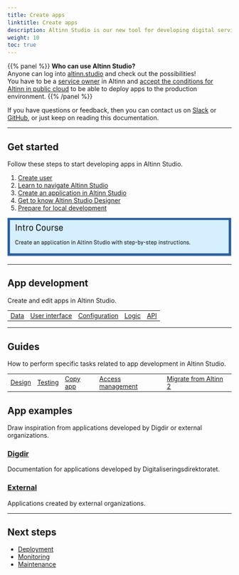 ```yaml
---
title: Create apps
linktitle: Create apps
description: Altinn Studio is our new tool for developing digital services, aka apps. These can be anything from simple forms to very advanced applications.
weight: 10
toc: true
---
```



{{% panel %}}
**Who can use Altinn Studio?**  
Anyone can log into [altinn.studio](https://altinn.studio) and check out the possibilities!  
You have to be a [service owner](https://www.altinndigital.no/kom-i-gang/) in Altinn and
[accept the conditions for Altinn in public cloud](https://digdir.apps.altinn.no/digdir/godkjenn-bruksvilkaar/) to be able to deploy apps to the production environment.
{{% /panel %}}

If you have questions or feedback, then you can contact us on [Slack](https://altinnstudio.slack.com)
or [GitHub](https://github.com/Altinn/altinn-studio/issues/new/choose), or just keep on reading this documentation.

---

## Get started

Follow these steps to start developing apps in Altinn Studio.
1. [Create user](/app/getting-started/create-user)
2. [Learn to navigate Altinn Studio](/app/getting-started/navigation)
3. [Create an application in Altinn Studio](/app/getting-started/create-app)
4. [Get to know Altinn Studio Designer](/app/getting-started/ui-editor)
5. [Prepare for local development](/app/getting-started/local-dev)

[![Go to intro course](introcourse_en.png "Go to intro course")](/app/app-dev-course/)

---

## App development
Create and edit apps in Altinn Studio.

|   |   |   |   |   |
|---|---|---|---|---|
| [Data](/app/development/data)  | [User interface](/app/development/ux)  | [Configuration](/app/development/configuration)  | [Logic](/app/development/logic) |  [API](/app/development/api) |

---

## Guides
How to perform specific tasks related to app development in Altinn Studio.

|   |   |   |   |   |
|---|---|---|---|---|
| [Design](/app/guides/design)  | [Testing](/app/testing)  | [Copy app](/app/guides/copy-app)  | [Access management](/app/guides/access-management)  | [Migrate from Altinn 2](/app/guides/migrate-services) |

## App examples
Draw inspiration from applications developed by Digdir or external organizations.

### [Digdir](/app/launched-apps/digdir)
Documentation for applications developed by Digitaliseringsdirektoratet.

### [External](/app/launched-apps/external)
Applications created by external organizations.

---

## Next steps

- [Deployment](/app/deployment/)
- [Monitoring](/app/monitoring/)
- [Maintenance](/app/maintainance/)